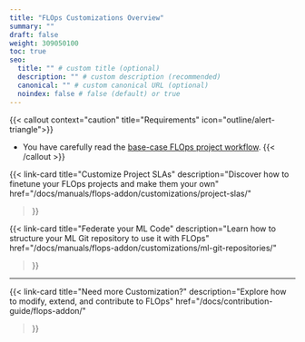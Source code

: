 ```yaml
---
title: "FLOps Customizations Overview"
summary: ""
draft: false
weight: 309050100
toc: true
seo:
  title: "" # custom title (optional)
  description: "" # custom description (recommended)
  canonical: "" # custom canonical URL (optional)
  noindex: false # false (default) or true
---
```


{{< callout context="caution" title="Requirements" icon="outline/alert-triangle">}}
  - You have carefully read the [base-case FLOps project workflow](/docs/manuals/flops-addon/flops-project-workflow/flops-projects-overview/).
{{< /callout >}}


{{< link-card
  title="Customize Project SLAs"
  description="Discover how to finetune your FLOps projects and make them your own"
  href="/docs/manuals/flops-addon/customizations/project-slas/"
>}}

{{< link-card
  title="Federate your ML Code"
  description="Learn how to structure your ML Git repository to use it with FLOps"
  href="/docs/manuals/flops-addon/customizations/ml-git-repositories/"
>}}

---

{{< link-card
  title="Need more Customization?"
  description="Explore how to modify, extend, and contribute to FLOps"
  href="/docs/contribution-guide/flops-addon/"
>}}
